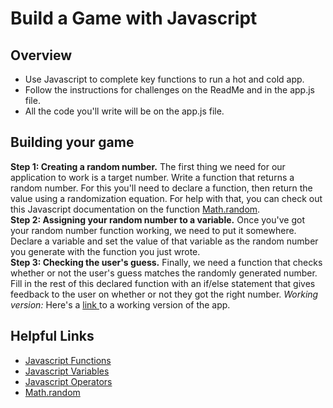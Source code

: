 # Build a Game with Javascript
## Overview

* Use Javascript to complete key functions to run a hot and cold app.
*	Follow the instructions for challenges on the ReadMe and in the app.js file.
*	All the code you'll write will be on the app.js file.
## Building your game
**Step 1: Creating a random number.** The first thing we need for our application to work is a target number. Write a function that returns a random number. For this you'll need to declare a function, then return the value using a randomization equation. For help with that, you can check out this Javascript documentation on the function [Math.random](https://developer.mozilla.org/en-US/docs/Web/JavaScript/Reference/Global_Objects/Math/random).
</br>
**Step 2: Assigning your random number to a variable.** Once you've got your random number function working, we need to put it somewhere. Declare a variable and set the value of that variable as the random number you generate with the function you just wrote.
</br>
**Step 3: Checking the user's guess.** Finally, we need a function that checks whether or not the user's guess matches the randomly generated number. Fill in the rest of this declared function with an if/else statement that gives feedback to the user on whether or not they got the right number.
*Working version:* Here's a [link ](https://tf-number-guessing-game-answer-key.glitch.me/) to a working version of the app.
## Helpful Links
* [Javascript Functions](https://www.w3schools.com/js/js_functions.asp)
* [Javascript Variables](https://www.w3schools.com/js/js_variables.asp)
*	[Javascript Operators](https://www.w3schools.com/js/js_operators.asp)
*	[Math.random](https://developer.mozilla.org/en-US/docs/Web/JavaScript/Reference/Global_Objects/Math/random)

